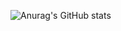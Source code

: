 
![Anurag's GitHub stats](https://github-readme-stats.vercel.app/api?username=jakobniinja&show_icons=true&theme=tokyonight)


